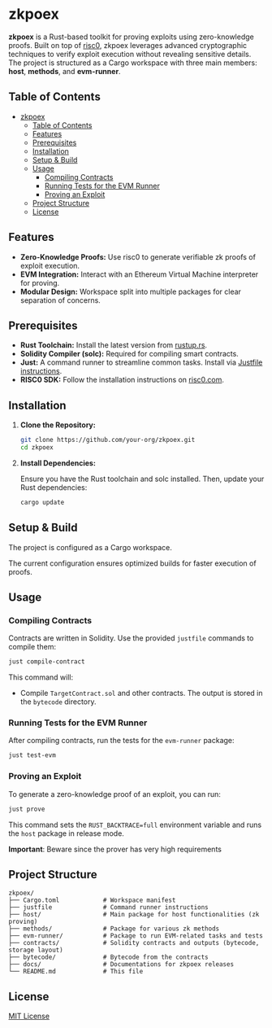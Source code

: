# zkpoex

**zkpoex** is a Rust-based toolkit for proving exploits using zero-knowledge proofs. Built on top of [risc0](https://risc0.com/), zkpoex leverages advanced cryptographic techniques to verify exploit execution without revealing sensitive details. The project is structured as a Cargo workspace with three main members: **host**, **methods**, and **evm-runner**.

## Table of Contents

- [zkpoex](#zkpoex)
	- [Table of Contents](#table-of-contents)
	- [Features](#features)
	- [Prerequisites](#prerequisites)
	- [Installation](#installation)
	- [Setup \& Build](#setup--build)
	- [Usage](#usage)
		- [Compiling Contracts](#compiling-contracts)
		- [Running Tests for the EVM Runner](#running-tests-for-the-evm-runner)
		- [Proving an Exploit](#proving-an-exploit)
	- [Project Structure](#project-structure)
	- [License](#license)

## Features

- **Zero-Knowledge Proofs:** Use risc0 to generate verifiable zk proofs of exploit execution.
- **EVM Integration:** Interact with an Ethereum Virtual Machine interpreter for proving.
- **Modular Design:** Workspace split into multiple packages for clear separation of concerns.

## Prerequisites

- **Rust Toolchain:** Install the latest version from [rustup.rs](https://rustup.rs/).
- **Solidity Compiler (solc):** Required for compiling smart contracts.
- **Just:** A command runner to streamline common tasks. Install via [Justfile instructions](https://github.com/casey/just).
- **RISC0 SDK:** Follow the installation instructions on [risc0.com](https://risc0.com/).

## Installation

1. **Clone the Repository:**

   ```sh
   git clone https://github.com/your-org/zkpoex.git
   cd zkpoex
   ```

2. **Install Dependencies:**

   Ensure you have the Rust toolchain and solc installed. Then, update your Rust dependencies:

   ```sh
   cargo update
   ```

## Setup & Build

The project is configured as a Cargo workspace.

The current configuration ensures optimized builds for faster execution of proofs.

## Usage

### Compiling Contracts

Contracts are written in Solidity. Use the provided `justfile` commands to compile them:

```sh
just compile-contract
```

This command will:
- Compile `TargetContract.sol` and other contracts. The output is stored in the `bytecode` directory.

### Running Tests for the EVM Runner

After compiling contracts, run the tests for the `evm-runner` package:

```sh
just test-evm
```

### Proving an Exploit

To generate a zero-knowledge proof of an exploit, you can run:

```sh
just prove
```

This command sets the `RUST_BACKTRACE=full` environment variable and runs the `host` package in release mode.

**Important**: Beware since the prover has very high requirements

## Project Structure

```
zkpoex/
├── Cargo.toml            # Workspace manifest
├── justfile              # Command runner instructions
├── host/                 # Main package for host functionalities (zk proving)
├── methods/              # Package for various zk methods
├── evm-runner/           # Package to run EVM-related tasks and tests
├── contracts/            # Solidity contracts and outputs (bytecode, storage layout)
├── bytecode/			  # Bytecode from the contracts
├── docs/				  # Documentations for zkpoex releases
└── README.md             # This file
```

## License

[MIT License](LICENSE)